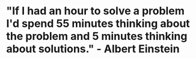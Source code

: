 # "If I had an hour to solve a problem I'd spend 55 minutes thinking about the problem and 5 minutes thinking about solutions." - Albert Einstein